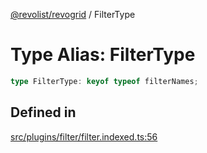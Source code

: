 [@revolist/revogrid](README.md) / FilterType

# Type Alias: FilterType

```ts
type FilterType: keyof typeof filterNames;
```

## Defined in

[src/plugins/filter/filter.indexed.ts:56](https://github.com/revolist/revogrid/blob/7eb028636fe9635cf32f3cf0775076c9e2dde053/src/plugins/filter/filter.indexed.ts#L56)
